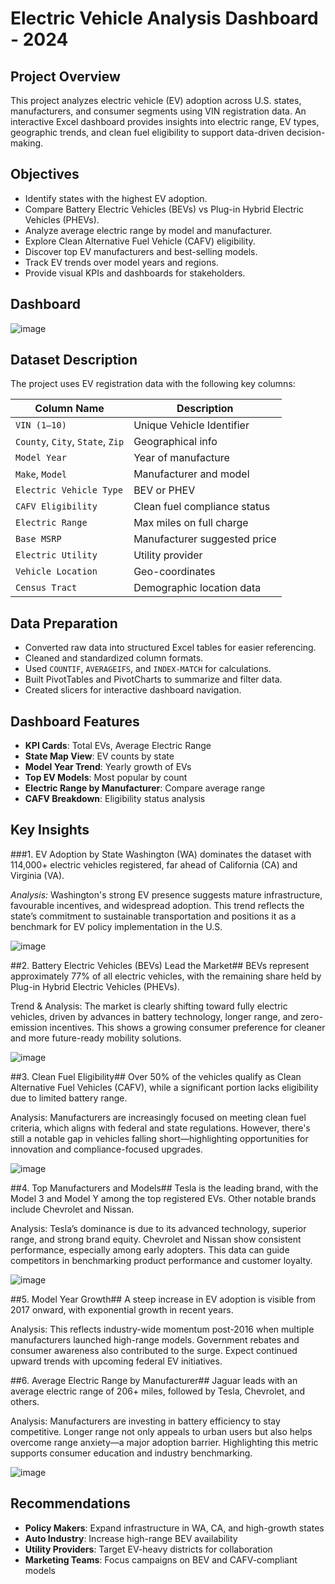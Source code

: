 #  Electric Vehicle Analysis Dashboard - 2024

##  Project Overview
This project analyzes electric vehicle (EV) adoption across U.S. states, manufacturers, and consumer segments using VIN registration data. An interactive Excel dashboard provides insights into electric range, EV types, geographic trends, and clean fuel eligibility to support data-driven decision-making.

##  Objectives
- Identify states with the highest EV adoption.
- Compare Battery Electric Vehicles (BEVs) vs Plug-in Hybrid Electric Vehicles (PHEVs).
- Analyze average electric range by model and manufacturer.
- Explore Clean Alternative Fuel Vehicle (CAFV) eligibility.
- Discover top EV manufacturers and best-selling models.
- Track EV trends over model years and regions.
- Provide visual KPIs and dashboards for stakeholders.

## Dashboard
![image](https://github.com/user-attachments/assets/9a413c1c-40d1-4cc4-b351-d0e5a2a797c7)


##  Dataset Description
The project uses EV registration data with the following key columns:

| Column Name                          | Description |
|-------------------------------------|-------------|
| `VIN (1–10)`                        | Unique Vehicle Identifier |
| `County`, `City`, `State`, `Zip`   | Geographical info |
| `Model Year`                        | Year of manufacture |
| `Make`, `Model`                     | Manufacturer and model |
| `Electric Vehicle Type`            | BEV or PHEV |
| `CAFV Eligibility`                 | Clean fuel compliance status |
| `Electric Range`                   | Max miles on full charge |
| `Base MSRP`                        | Manufacturer suggested price |
| `Electric Utility`                 | Utility provider |
| `Vehicle Location`                 | Geo-coordinates |
| `Census Tract`                     | Demographic location data |

##  Data Preparation
- Converted raw data into structured Excel tables for easier referencing.
- Cleaned and standardized column formats.
- Used `COUNTIF`, `AVERAGEIFS`, and `INDEX-MATCH` for calculations.
- Built PivotTables and PivotCharts to summarize and filter data.
- Created slicers for interactive dashboard navigation.

##  Dashboard Features
- **KPI Cards**: Total EVs, Average Electric Range
- **State Map View**: EV counts by state
- **Model Year Trend**: Yearly growth of EVs
- **Top EV Models**: Most popular by count
- **Electric Range by Manufacturer**: Compare average range
- **CAFV Breakdown**: Eligibility status analysis

##  Key Insights
###1. EV Adoption by State
Washington (WA) dominates the dataset with 114,000+ electric vehicles registered, far ahead of California (CA) and Virginia (VA).

*Analysis:* Washington's strong EV presence suggests mature infrastructure, favourable incentives, and widespread adoption. This trend reflects the state’s commitment to sustainable transportation and positions it as a benchmark for EV policy implementation in the U.S.

   ![image](https://github.com/user-attachments/assets/6849a609-bf0d-4725-8b6c-cdbb783916c6)

##2. Battery Electric Vehicles (BEVs) Lead the Market##
BEVs represent approximately 77% of all electric vehicles, with the remaining share held by Plug-in Hybrid Electric Vehicles (PHEVs).

Trend & Analysis:
The market is clearly shifting toward fully electric vehicles, driven by advances in battery technology, longer range, and zero-emission incentives. This shows a growing consumer preference for cleaner and more future-ready mobility solutions.
  
  ![image](https://github.com/user-attachments/assets/60f0bf91-36da-4d16-8b13-b672cc88c84f)

##3. Clean Fuel Eligibility##
Over 50% of the vehicles qualify as Clean Alternative Fuel Vehicles (CAFV), while a significant portion lacks eligibility due to limited battery range.

Analysis: Manufacturers are increasingly focused on meeting clean fuel criteria, which aligns with federal and state regulations. However, there's still a notable gap in vehicles falling short—highlighting opportunities for innovation and compliance-focused upgrades.
  
   ![image](https://github.com/user-attachments/assets/4b6ee8b4-207c-46e5-ae72-6aeb55a93b68)

##4. Top Manufacturers and Models##
Tesla is the leading brand, with the Model 3 and Model Y among the top registered EVs. Other notable brands include Chevrolet and Nissan.

Analysis: Tesla’s dominance is due to its advanced technology, superior range, and strong brand equity. Chevrolet and Nissan show consistent performance, especially among early adopters. This data can guide competitors in benchmarking product performance and customer loyalty.
  
   ![image](https://github.com/user-attachments/assets/85cd9e7f-34e8-4033-82a8-2b5c487987e6)

##5. Model Year Growth##
A steep increase in EV adoption is visible from 2017 onward, with exponential growth in recent years.

Analysis:
This reflects industry-wide momentum post-2016 when multiple manufacturers launched high-range models. Government rebates and consumer awareness also contributed to the surge. Expect continued upward trends with upcoming federal EV initiatives.


##6. Average Electric Range by Manufacturer##
Jaguar leads with an average electric range of 206+ miles, followed by Tesla, Chevrolet, and others.

Analysis: Manufacturers are investing in battery efficiency to stay competitive. Longer range not only appeals to urban users but also helps overcome range anxiety—a major adoption barrier. Highlighting this metric supports consumer education and industry benchmarking.
  
   ![image](https://github.com/user-attachments/assets/a9fbe6b0-0990-482f-b42c-6dc1ba416ac1)


##  Recommendations
- **Policy Makers**: Expand infrastructure in WA, CA, and high-growth states
- **Auto Industry**: Increase high-range BEV availability
- **Utility Providers**: Target EV-heavy districts for collaboration
- **Marketing Teams**: Focus campaigns on BEV and CAFV-compliant models


